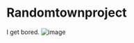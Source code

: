 # Randomtownproject
I get bored. 
![image](https://github.com/Drlordbasil/Randomtownproject/assets/126736516/21ddd049-9996-4567-9cfc-8888bc49d3b2)
